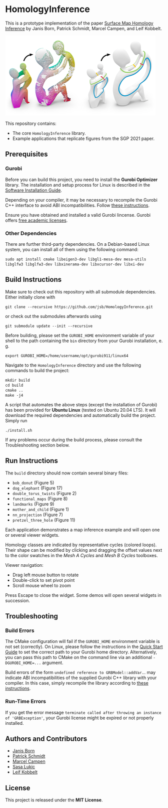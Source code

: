 # HomologyInference

This is a prototype implementation of the paper [Surface Map Homology Inference](https://www.graphics.rwth-aachen.de/publication/03335/) by Janis Born, Patrick Schmidt, Marcel Campen, and Leif Kobbelt.

![Teaser](teaser.png)

This repository contains:
* The core `HomologyInference` library.
* Example applications that replicate figures from the SGP 2021 paper.

## Prerequisites

### Gurobi

Before you can build this project, you need to install the **Gurobi Optimizer** library.
The installation and setup process for Linux is described in the [Software Installation Guide](https://www.gurobi.com/documentation/9.1/quickstart_linux/index.html).

Depending on your compiler, it may be necessary to recompile the Gurobi C++ interface to avoid ABI incompatibilities.
Follow [these instructions](https://support.gurobi.com/hc/en-us/articles/360039093112-How-do-I-resolve-undefined-reference-errors-while-linking-Gurobi-in-C-).

Ensure you have obtained and installed a valid Gurobi lincense.
Gurobi offers [free academic licenses](https://www.gurobi.com/downloads/end-user-license-agreement-academic/).

### Other Dependencies

There are further third-party dependencies.
On a Debian-based Linux system, you can install all of them using the following command:

    sudo apt install cmake libeigen3-dev libgl1-mesa-dev mesa-utils libglfw3 libglfw3-dev libxinerama-dev libxcursor-dev libxi-dev

## Build Instructions

Make sure to check out this repository with all submodule dependencies.
Either initially clone with

    git clone --recursive https://github.com/jsb/HomologyInference.git

or check out the submodules afterwards using

    git submodule update --init --recursive

Before building, please set the `GUROBI_HOME` environment variable of your shell to the path containing the `bin` directory from your Gurobi installation, e. g.

    export GUROBI_HOME=/home/username/opt/gurobi911/linux64

Navigate to the `HomologyInference` directory and use the following commands to build the project:

    mkdir build
    cd build
    cmake ..
    make -j4

A script that automates the above steps (except the installation of Gurobi) has been provided for **Ubuntu Linux** (tested on Ubuntu 20.04 LTS).
It will download the required dependencies and automatically build the project.
Simply run

    ./install.sh
    
If any problems occur during the build process, please consult the Troubleshooting section below.

## Run Instructions

The `build` directory should now contain several binary files:

* `bob_donut` (Figure 5)
* `dog_elephant` (Figure 17)
* `double_torus_twists` (Figure 2)
* `functional_maps` (Figure 8)
* `landmarks` (Figure 9)
* `mother_and_child` (Figure 1)
* `nn_projection` (Figure 7)
* `pretzel_three_hole` (Figure 11)

Each application demonstrates a map inference example and will open one or several viewer widgets.

Homology classes are indicated by representative cycles (colored loops).
Their shape can be modified by clicking and dragging the offset values next to the color swatches in the *Mesh A Cycles* and *Mesh B Cycles* toolboxes.

Viewer navigation:

* Drag left mouse button to rotate
* Double-click to set pivot point
* Scroll mouse wheel to zoom

Press Escape to close the widget. Some demos will open several widgets in succession.

## Troubleshooting

### Build Errors

The CMake configuration will fail if the `GUROBI_HOME` environment variable is not set (correctly).
On Linux, please follow the instructions in the [Quick Start Guide](https://www.gurobi.com/documentation/9.1/quickstart_linux/software_installation_guid.html) to set the correct path to your Gurobi home directory.
Alternatively, you can pass this path to CMake on the command line via an additional `-DGUROBI_HOME=...` argument.

Build errors of the form `undefined reference to GRBModel::addVar`... may indicate ABI incompatibilities of the supplied Gurobi C++ library with your compiler.
In this case, simply recompile the library according to [these instructions](https://support.gurobi.com/hc/en-us/articles/360039093112-How-do-I-resolve-undefined-reference-errors-while-linking-Gurobi-in-C-).

### Run-Time Errors

If you get the error message `terminate called after throwing an instance of 'GRBException'`, your Gurobi license might be expired or not properly installed.

## Authors and Contributors

* [Janis Born](https://www.graphics.rwth-aachen.de/person/97/)
* [Patrick Schmidt](https://www.graphics.rwth-aachen.de/person/232/)
* [Marcel Campen](http://graphics.cs.uos.de/)
* [Sasa Lukic](https://www.graphics.rwth-aachen.de/person/300/)
* [Leif Kobbelt](https://www.graphics.rwth-aachen.de/person/3/)

## License

This project is released under the **MIT License**.

